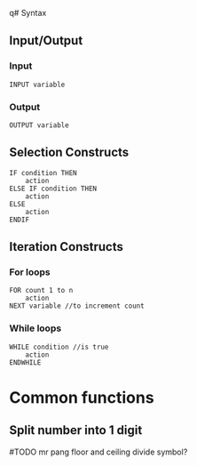 q# Syntax

## Input/Output

### Input

```
INPUT variable
```

### Output

```
OUTPUT variable
```

## Selection Constructs

```
IF condition THEN
	action
ELSE IF condition THEN
	action
ELSE
	action
ENDIF
```

## Iteration Constructs

### For loops

```
FOR count 1 to n
    action
NEXT variable //to increment count
```

### While loops

```
WHILE condition //is true
	action
ENDWHILE
```

# Common functions

## Split number into 1 digit

#TODO mr pang floor and ceiling divide symbol?